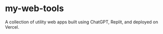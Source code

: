 # my-web-tools
A collection of utility web apps built using ChatGPT, Replit, and deployed on Vercel.
